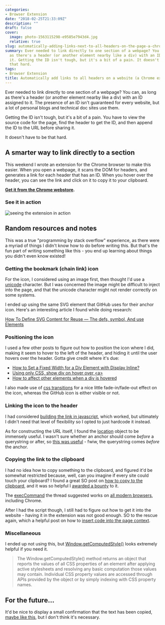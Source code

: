 ```yaml
---
categories:
- Browser Extension
date: "2018-02-25T21:33:09Z"
description: ""
draft: false
cover:
  image: photo-1563115298-e9585e7943d4.jpg
  relative: true
slug: automatically-adding-links-next-to-all-headers-on-the-page-a-chrome-extension
summary: Ever needed to link directly to one section of a webpage? You can, as long
  as there's a header (or another element nearby like a div) with an ID assigned to
  it. Getting the ID isn't tough, but it's a bit of a pain. It doesn't have to be
  that hard.
tags:
- Browser Extension
title: Automatically add links to all headers on a website (a Chrome extension)
---
```

Ever needed to link directly to one section of a webpage? You can, as long as there's a header (or another element nearby like a div) with an ID assigned to it. The presence of an ID isn't guaranteed for every website, but a lot of personal blogs and technical doc sites use them.

Getting the ID isn't tough, but it's a bit of a pain. You have to view the source code for the page, find the header to get the ID, and then append the ID to the URL before sharing it.

It doesn't have to be that hard.

## A smarter way to link directly to a section

This weekend I wrote an extension for the Chrome browser to make this easier. When you open a webpage, it scans the DOM for headers, and generates a link for each header that has an ID. When you hover over the header, you can see the link and click on it to copy it to your clipboard.

[**Get it from the Chrome webstore**](https://chrome.google.com/webstore/detail/generate-links-for-header/dckfkngmahjdokkkmconmfjdmicjcmgf)**.**

### See it in action

![seeing the extension in action](https://grantwinney.com/content/images/2018/02/show-header-with-links.gif)

## Random resources and notes

This was a true "programming by stack overflow" experience, as there were a myriad of things I didn't know how to do before writing this. But that's the fun part of writing something like this - you end up learning about things you didn't even know existed!

### Getting the bookmark (chain link) icon

For the icon, I considered using an image first, then thought I'd use a [unicode](http://www.fileformat.info/info/unicode/char/1f517/browsertest.htm) character. But I was concerned the image might be difficult to inject into the page, and that the unicode character might not render correctly on some systems.

I ended up using the same SVG element that GitHub uses for their anchor icon. Here's an interesting article I found while doing research:

[How To Define SVG Content for Reuse — The defs, symbol, And use Elements](http://vanseodesign.com/web-design/svg-definition-reuse/)

### Positioning the icon

I used a few other posts to figure out how to position the icon where I did, making it seem to hover to the left of the header, and hiding it until the user hovers over the header. Gotta give credit where it's due:

- [How to Set a Fixed Width for a Div Element with Display Inline?](https://stackoverflow.com/a/8262470/301857)
- [Using only CSS, show div on hover over \<a>](https://stackoverflow.com/a/27208577/301857)
- [How to affect other elements when a div is hovered](https://stackoverflow.com/a/4502693/301857)

I also made use of [css transitions](https://developer.mozilla.org/en-US/docs/Web/CSS/CSS_Transitions/Using_CSS_transitions) for a nice little fade-in/fade-out effect on the icon, whereas the GitHub icon is either visible or not.

### Linking the icon to the header

I had considered [building the link in javascript](https://stackoverflow.com/a/4772817/301857), which worked, but ultimately I didn't need that level of flexibility so I opted to just hardcode it instead.

As for constructing the URL itself, I found the [location](http://www.javascriptkit.com/jsref/location.shtml) object to be immensely useful. I wasn't sure whether an anchor should come _before_ a querystring or after, so [this was useful](https://stackoverflow.com/a/34772568/301857) - fwiw, the querystring comes _before_ the anchor.

### Copying the link to the clipboard

I had no idea how to copy something to the clipboard, and figured it'd be somewhat restricted because, well, can you imagine if every site could touch your clipboard? I found a great SO post on [how to copy to the clipboard](https://stackoverflow.com/a/33928558/301857), and it was so helpful I [awarded a bounty](https://meta.stackoverflow.com/a/306183/301857) to it.

The [execCommand](https://developer.mozilla.org/en-US/docs/Web/API/Document/execCommand) the thread suggested works on [all modern browsers](https://developer.mozilla.org/en-US/docs/Web/API/Document/execCommand#Browser_compatibility), including Chrome.

After I had the script though, I still had to figure out how to get it into the website - having it in the extension was not good enough. SO to the rescue again, which a helpful post on how to [insert code into the page context](https://stackoverflow.com/a/9517879/301857).

### Miscellaneous

I ended up not using this, but [Window.getComputedStyle()](https://developer.mozilla.org/en-US/docs/Web/API/Window/getComputedStyle) looks extremely helpful if you need it.

> The Window.getComputedStyle() method returns an object that reports the values of all CSS properties of an element after applying active stylesheets and resolving any basic computation those values may contain. Individual CSS property values are accessed through APIs provided by the object or by simply indexing with CSS property names.

## For the future...

It'd be nice to display a small confirmation that the text has been copied, [maybe like this](https://www.w3schools.com/howto/howto_js_snackbar.asp), but I don't think it's necessary.
